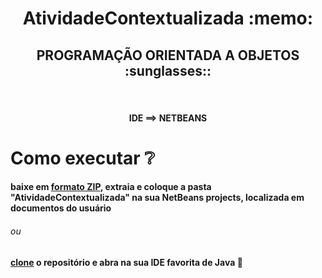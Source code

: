 <h1 align=center> AtividadeContextualizada :memo:</h1>
<h2 align=center>PROGRAMAÇÃO ORIENTADA A OBJETOS :sunglasses:: </h2>
<br>
<h4 align=center>IDE ==> NETBEANS</h4>

# Como executar :grey_question:
#### baixe em [formato ZIP](https://qastack.com.br/programming/2751227/how-to-download-source-in-zip-format-from-github), extraia e coloque  a pasta "AtividadeContextualizada" na sua NetBeans projects, localizada em documentos do usuário
###### ou
#### [clone](https://docs.github.com/pt/github/creating-cloning-and-archiving-repositories/cloning-a-repository) o repositório e abra na sua IDE favorita de Java :new_moon_with_face:
